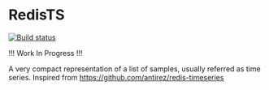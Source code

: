 # RedisTS

[![Build status](https://ci.appveyor.com/api/projects/status/vd1il43mgwx66ti8?svg=true)](https://ci.appveyor.com/project/Cybermaxs/redists)

!!! Work In Progress !!!

A very compact representation of a list of samples, usually referred as time series. Inspired from https://github.com/antirez/redis-timeseries
